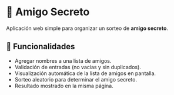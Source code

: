 # 🎁 Amigo Secreto

Aplicación web simple para organizar un sorteo de **amigo secreto**.

## 🚀 Funcionalidades
- Agregar nombres a una lista de amigos.
- Validación de entradas (no vacías y sin duplicados).
- Visualización automática de la lista de amigos en pantalla.
- Sorteo aleatorio para determinar el amigo secreto.
- Resultado mostrado en la misma página.
